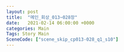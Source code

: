 ```yaml
---
layout: post
title:  "메인_회상_013~028장"
date:   2021-02-14 06:00:00 +0000
categories: Main
Tags: Story Main
SceneCode: ["scene_skip_cp013-028_q1_s10"]
---
```

